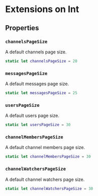 # Extensions on Int

## Properties

### `channelsPageSize`

A default channels page size.

``` swift
static let channelsPageSize = 20
```

### `messagesPageSize`

A default messages page size.

``` swift
static let messagesPageSize = 25
```

### `usersPageSize`

A default users page size.

``` swift
static let usersPageSize = 30
```

### `channelMembersPageSize`

A default channel members page size.

``` swift
static let channelMembersPageSize = 30
```

### `channelWatchersPageSize`

A default channel watchers page size.

``` swift
static let channelWatchersPageSize = 30
```
